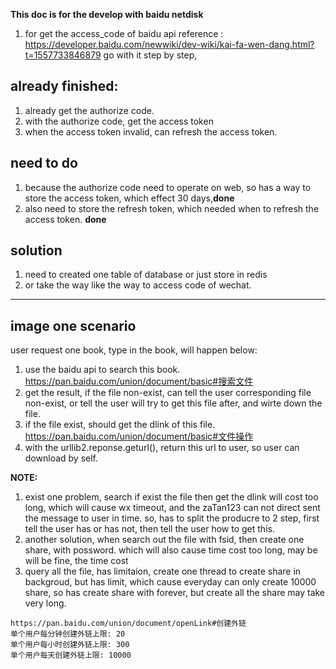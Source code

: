 **This doc is for the develop with baidu netdisk**
1. for get the access_code of baidu api
    reference : https://developer.baidu.com/newwiki/dev-wiki/kai-fa-wen-dang.html?t=1557733846879
    go with it step by step,


## already finished:
1. already get the authorize code.
2. with the authorize code, get the access token
3. when the access token invalid, can refresh the access token.


## need to do
1. because the authorize code need to operate on web, so has a way to store the access token, which effect 30 days,**done**
2. also need to store the refresh token, which needed when to refresh the access token. **done**


## solution
1. need to created one table of database or just store in redis
2. or take the way like the way to access code of wechat.


----

## image one scenario
user request one book, type in the book, will happen below:
1. use the baidu api to search this book.
    https://pan.baidu.com/union/document/basic#搜索文件
2. get the result, if the file non-exist, can tell the user corresponding file non-exist, or tell the user will try to get this file after, and wirte down the file.
3. if the file exist, should get the dlink of this file.
    https://pan.baidu.com/union/document/basic#文件操作
4. with the urllib2.reponse.geturl(), return this url to user, so user can download by self.

**NOTE:**
1. exist one problem, search if exist the file then get the dlink will cost too long, which will cause wx timeout, and the zaTan123 can not direct sent the message to user in time. so, has to split the producre to 2 step, first tell the user has or has not, then tell the user how to get this.
2. another solution, when search out the file with fsid, then create one share, with possword. which will also cause time cost too long, may be will be fine, the time cost
3. query all the file, has limitaion, create one thread to create share in backgroud, but has limit, which cause everyday can only create 10000 share, so has create share with forever, but create all the share may take very long.
```
https://pan.baidu.com/union/document/openLink#创建外链
单个用户每分钟创建外链上限: 20
单个用户每小时创建外链上限: 300
单个用户每天创建外链上限: 10000
```
